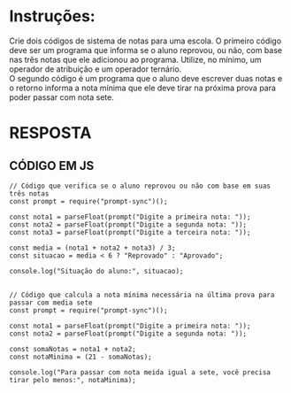 # Instruções:

Crie dois códigos de sistema de notas para uma escola. O primeiro código deve ser um programa que informa se o aluno reprovou, ou não, com base nas três notas que ele adicionou ao programa. Utilize, no mínimo, um operador de atribuição e um operador ternário. <br>
O segundo código é um programa que o aluno deve escrever duas notas e o retorno informa a nota mínima que ele deve tirar na próxima prova para poder passar com nota sete.

# RESPOSTA

## CÓDIGO EM JS
```JS
// Código que verifica se o aluno reprovou ou não com base em suas três notas
const prompt = require("prompt-sync")();

const nota1 = parseFloat(prompt("Digite a primeira nota: "));
const nota2 = parseFloat(prompt("Digite a segunda nota: "));
const nota3 = parseFloat(prompt("Digite a terceira nota: "));

const media = (nota1 + nota2 + nota3) / 3;
const situacao = media < 6 ? "Reprovado" : "Aprovado";

console.log("Situação do aluno:", situacao);
```
##
```JS
// Código que calcula a nota mínima necessária na última prova para passar com media sete
const prompt = require("prompt-sync")();

const nota1 = parseFloat(prompt("Digite a primeira nota: "));
const nota2 = parseFloat(prompt("Digite a segunda nota: "));

const somaNotas = nota1 + nota2;
const notaMinima = (21 - somaNotas);

console.log("Para passar com nota meida igual a sete, você precisa tirar pelo menos:", notaMinima);
```




